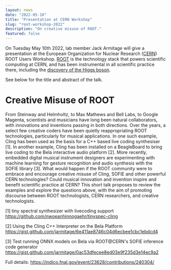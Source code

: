 ```yaml
---
layout: news
date: "2022-05-10"
title: "Presentation at CERN Workshop"
slug: "root-workshop-2022"
description: "On creative misuse of ROOT."
featured: false
---
```


<script>
  import CaptionedImage from "../../components/Images/CaptionedImage.svelte"
</script>

On Tuesday May 10th 2022, lab member Jack Armitage will give a presentation at the European Organization for Nuclear Research (<a href="https://cern.ch" target="_blank">CERN</a>) ROOT Users Workshop. <a href="https://root.cern" target="_blank">ROOT</a> is the technology stack that powers scientific computing at CERN, and has been instrumental in all scientific practice there, including the <a href="https://root.cern/gallery/#higgs-plots" target="_blank">discovery of the Higgs boson</a>.

See below for the title and abstract of the talk.

# Creative Misuse of ROOT

From Steinway and Helmholtz, to Max Mathews and Bell Labs, to Google Magenta, scientists and musicians have long been natural collaborators, with innovations and inventions passing in both directions. Over the years, a select few creative coders have been quietly reappropriating ROOT technologies, particularly for musical applications. In one such example, Cling has been used as the basis for a C++ based live coding synthesiser [1]. In another example, Cling has been installed on a BeagleBoard to bring live coding to the Bela interactive audio platform [2]. More recently, embedded digital musical instrument designers are experimenting with machine learning for gesture recognition and audio synthesis with the SOFIE library [3]. What would happen if the ROOT community were to embrace and encourage creative misuse of Cling, SOFIE and other powerful CERN technologies? Could musical innovation and invention inspire and benefit scientific practice at CERN? This short talk proposes to review the examples and explore the questions above, with the aim of promoting discourse between ROOT technologists, CERN researchers, and creative technologists.

[1] tiny spectral synthesizer with livecoding support https://github.com/nwoeanhinnogaehr/tinyspec-cling

[2] Using the Cling C++ Interpreter on the Bela Platform
https://gist.github.com/jarmitage/6e411ae8746c04d6ecbee1cbc1ebdcd4

[3] Test running ONNX models on Bela via ROOT@CERN's SOFIE inference code generator
https://gist.github.com/jarmitage/0ac53dfecee8ed03e9f235d3e14ec9a2

Full details: https://indico.fnal.gov/event/23628/contributions/240304/
